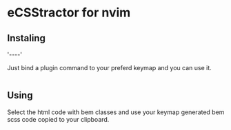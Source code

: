# eCSStractor for nvim

## Instaling

'----'

Just bind a plugin command to your preferd keymap and you can use it.

```

```

## Using


Select the html code with bem classes and use your keymap generated bem scss code copied to your clipboard.
